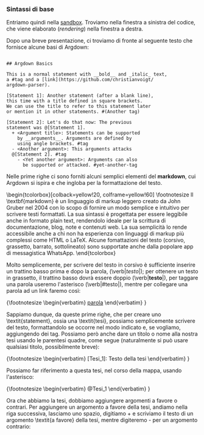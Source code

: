 ### Sintassi di base

Entriamo quindi nella [sandbox](https://argdown.org/sandbox/html). Troviamo nella finestra a sinistra del codice, che viene elaborato (_rendering_) nella finestra a destra.  

Dopo una breve presentazione, ci troviamo di fronte al seguente testo che fornisce alcune basi di Argdown:


```
 
## Argdown Basics

This is a normal statement with __bold__ and _italic_ text, 
a #tag and a [link](https://github.com/christianvoigt/
argdown-parser).

[Statement 1]: Another statement (after a blank line), 
this time with a title defined in square brackets. 
We can use the title to refer to this statement later 
or mention it in other statements. #(Another tag)

[Statement 2]: Let's do that now: The previous 
statement was @[Statement 1].
  + <Argument title>: Statements can be supported 
    by __arguments__. Arguments are defined by 
    using angle brackets. #tag
  - <Another argument>: This arguments attacks
  @[Statement 2]. #tag
    - <Yet another argument>: Arguments can also 
      be supported or attacked. #yet-another-tag

 ```

Nelle prime righe ci sono forniti alcuni semplici elementi del **markdown**, cui Argdown si ispira e che ingloba per la formattazione del testo.

\begin{tcolorbox}[colback=yellow!20, colframe=yellow!60]
\footnotesize Il \textbf{markdown} è un linguaggio di markup leggero creato da John Gruber nel 2004 con lo scopo di fornire un modo semplice e intuitivo per scrivere testi formattati. La sua sintassi è progettata per essere leggibile anche in formato plain text, rendendolo ideale per la scrittura di documentazione, blog, note e contenuti web. La sua semplicità lo rende accessibile anche a chi non ha esperienza con linguaggi di markup più complessi come HTML o LaTeX. Alcune fomattazioni del testo (corsivo, grassetto, barrato, sottolineato) sono supportate anche dalla popolare app di messagistica WhatsApp.
\end{tcolorbox}


Molto semplicemente, per scrivere del testo in corsivo è sufficiente inserire un trattino basso prima e dopo la parola, (\verb|_testo_|); per ottenere un testo in grassetto, il trattino basso dovrà essere doppio (\verb|__testo__|), per taggare una parola useremo l'asterisco (\verb|#testo|), mentre per collegare una parola ad un link  faremo così:

{\footnotesize
\begin{verbatim}
[parola](https://www.sitointernet.com)
\end{verbatim}
}

Sappiamo dunque, da queste prime righe, che per creare uno \textit{statement}, ossia una \textit{tesi}, possiamo semplicemente scrivere del testo, formattandolo se occorre nel modo indicato e, se vogliamo, aggiungendo dei tag. Possiamo però anche dare un titolo o nome alla nostra tesi usando le parentesi quadre, come segue (naturalmente si può usare qualsiasi titolo, possibilmente breve):

{\footnotesize
\begin{verbatim}
[Tesi_1]: Testo della tesi
\end{verbatim}
}

Possiamo far riferimento a questa tesi, nel corso della mappa, usando l'asterisco:

{\footnotesize
\begin{verbatim}
@Tesi_1
\end{verbatim}
}

Ora che abbiamo la tesi, dobbiamo aggiungere argomenti a favore o contrari. Per aggiungere un argomento a favore della tesi, andiamo nella riga successiva, lasciamo uno spazio, digitiamo + e scriviamo il testo di un argomento \textit{a favore} della tesi, mentre digiteremo - per un argomento contrario:
